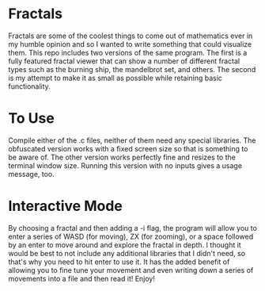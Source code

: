 # Fractals 
Fractals are some of the coolest things to come out of mathematics ever in my humble opinion and so I wanted to write something that could visualize them.
This repo includes two versions of the same program.
The first is a fully featured fractal viewer that can show a number of different fractal types such as the burning ship, the mandelbrot set, and others.
The second is my attempt to make it as small as possible while retaining basic functionality. 

# To Use
Compile either of the .c files, neither of them need any special libraries. The obfuscated version works with a fixed screen size so that is something to be aware of.
The other version works perfectly fine and resizes to the terminal window size. Running this version with no inputs gives a usage message, too.

# Interactive Mode
By choosing a fractal and then adding a -i flag, the program will allow you to enter a series of WASD (for moving), ZX (for zooming), or a space followed by an enter
to move around and explore the fractal in depth. I thought it would be best to not include any additional libraries that I didn't need, so that's why you need to hit
enter to use it. It has the added benefit of allowing you to fine tune your movement and even writing down a series of movements into a file and then read it!
Enjoy!
